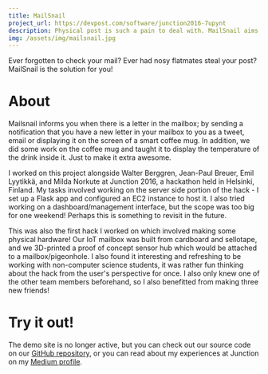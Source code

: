 ```yaml
---
title: MailSnail
project_url: https://devpost.com/software/junction2016-7upynt
description: Physical post is such a pain to deal with. MailSnail aims to help.
img: /assets/img/mailsnail.jpg
---
```


Ever forgotten to check your mail? Ever had nosy flatmates steal your post? MailSnail is the solution for you!

# About
Mailsnail informs you when there is a letter in the mailbox; by sending a notification that you have a new letter in your mailbox to you as a tweet, email or displaying it on the screen of a smart coffee mug. In addition, we did some work on the coffee mug and taught it to display the temperature of the drink inside it. Just to make it extra awesome.

I worked on this project alongside Walter Berggren, Jean-Paul Breuer, Emil Lyytikkä, and Milda Norkute at Junction 2016, a hackathon held in Helsinki, Finland. My tasks involved working on the server side portion of the hack - I set up a Flask app and configured an EC2 instance to host it. I also tried working on a dashboard/management interface, but the scope was too big for one weekend! Perhaps this is something to revisit in the future.

This was also the first hack I worked on which involved making some physical hardware! Our IoT mailbox was built from cardboard and sellotape, and we 3D-printed a proof of concept sensor hub which would be attached to a mailbox/pigeonhole. I also found it interesting and refreshing to be working with non-computer science students, it was rather fun thinking about the hack from the user's perspective for once. I also only knew one of the other team members beforehand, so I also benefitted from making three new friends!

# Try it out!
The demo site is no longer active, but you can check out our source code on our [GitHub repository](https://github.com/jpbreuer/junction2016), or you can read about my experiences at Junction on my [Medium profile](https://medium.com/@mbell_gb/my-weekend-at-junction-2016-23fee7e211e8#.zgvhiydk0).
